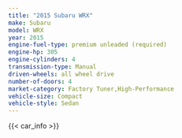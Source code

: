 ```yaml
---
title: "2015 Subaru WRX"
make: Subaru
model: WRX
year: 2015
engine-fuel-type: premium unleaded (required)
engine-hp: 305
engine-cylinders: 4
transmission-type: Manual
driven-wheels: all wheel drive
number-of-doors: 4
market-category: Factory Tuner,High-Performance
vehicle-size: Compact
vehicle-style: Sedan
---
```


{{< car_info >}}
